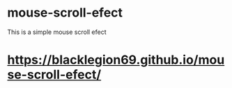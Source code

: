 # mouse-scroll-efect
This is a simple mouse scroll efect
# https://blacklegion69.github.io/mouse-scroll-efect/
